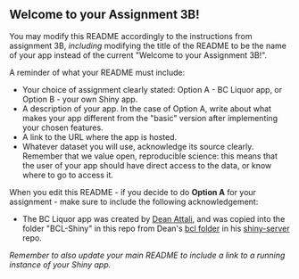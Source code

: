 ## Welcome to your Assignment 3B!

You may modify this README accordingly to the instructions from assignment 3B, *including* modifying the title of the README to be the name of your app instead of the current "Welcome to your Assignment 3B!".

A reminder of what your README must include:

+  Your choice of assignment clearly stated: Option A - BC Liquor app, or Option B - your own Shiny app.
+  A description of your app. In the case of Option A, write about what makes your app different from the "basic" version after implementing your chosen features.
+ A link to the URL where the app is hosted.
+ Whatever dataset you will use, acknowledge its source clearly. Remember that we value open, reproducible science: this means that the user of your app should have direct access to the data, or know where to go to access it.

When you edit this README - if you decide to do **Option A** for your assignment - make sure to include the following acknowledgement:

+ The BC Liquor app was created by [Dean Attali](deanattali.com), and was copied into the folder "BCL-Shiny" in this repo from Dean's [bcl folder](https://github.com/daattali/shiny-server/tree/master/bcl) in his [shiny-server](https://github.com/daattali/shiny-server) repo.

*Remember to also update your main README to include a link to a running instance of your Shiny app.* 
